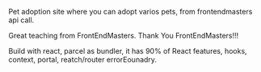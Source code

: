Pet adoption site where you can adopt varios pets, from frontendmasters api call.

Great teaching from FrontEndMasters.
Thank You FrontEndMasters!!!

Build with react, parcel as bundler, it has 90% of React features,
hooks, context, portal, reatch/router errorEounadry.
